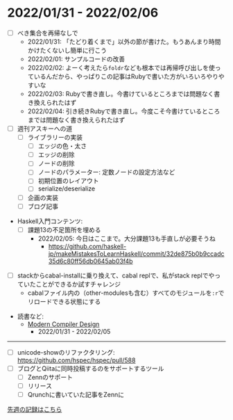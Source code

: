 # 2022/01/31 - 2022/02/06

- [ ] べき集合を再帰なしで
    - 2022/01/31: 「たどり着くまで」以外の節が書けた。もうあんまり時間かけたくないし簡単に行こう
    - 2022/02/01: サンプルコードの改善
    - 2022/02/02: よーく考えたら`foldr`なども根本では再帰呼び出しを使っているんだから、やっぱりこの記事はRubyで書いた方がいろいろやりやすいな
    - 2022/02/03: Rubyで書き直し。今書けているところまでは問題なく書き換えられたはず
    - 2022/02/04: 引き続きRubyで書き直し。今度こそ今書けているところまでは問題なく書き換えられたはず
- [ ] 週刊アスキーへの道
    - [ ] ライブラリーの実装
        - [ ] エッジの色・太さ
        - [ ] エッジの削除
        - [ ] ノードの削除
        - [ ] ノードのパラメーター: 定数ノードの設定方法など
        - [ ] 初期位置のレイアウト
        - [ ] serialize/deserialize
    - [ ] 企画の実装
    - [ ] ブログ記事
- Haskell入門コンテンツ:
    - [ ] 課題13の不足箇所を埋める
        - 2022/02/05: 今日はここまで。大分課題13も手直しが必要そうね
            - <https://github.com/haskell-jp/makeMistakesToLearnHaskell/commit/32de875b0b9ccadc35d6c80ff56db0645ab03f4b>
- [ ] stackからcabal-installに乗り換えて、cabal replで、私がstack replでやっていたことができるか試すチャレンジ
    - cabalファイル内の（other-modulesも含む）すべてのモジュールを`:r`でリロードできる状態にする
- 読書など:
    - [Modern Compiler Design](https://www.springer.com/jp/book/9781461446989)
        - 2022/01/31 - 2022/02/05

------

- [ ] unicode-showのリファクタリング: <https://github.com/hspec/hspec/pull/588>
- [ ] ブログとQiitaに同時投稿するのをサポートするツール
    - [ ] Zennのサポート
    - [ ] リリース
    - [ ] Qrunchに書いていた記事をZennに

[先週の記録はこちら](https://github.com/igrep/daily-commits/blob/81447318812c5686e5ac16f2d4b6030d38c2e905/yesterday.md)
